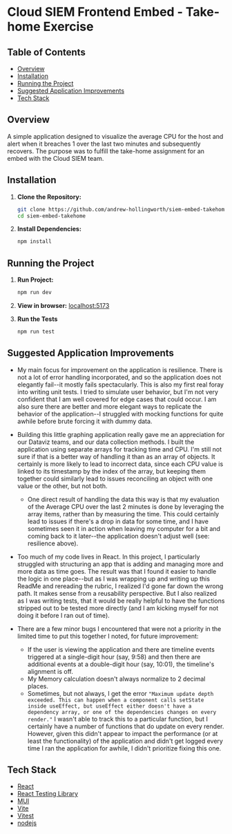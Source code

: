 # Cloud SIEM Frontend Embed - Take-home Exercise

## Table of Contents

- [Overview](#overview)
- [Installation](#installation)
- [Running the Project](#running-the-project)
- [Suggested Application Improvements](#suggested-application-improvements)
- [Tech Stack](#tech-stack)

## Overview
 A simple application designed to visualize the average CPU for the host and alert when it breaches 1 over the last two minutes and subsequently recovers. The purpose was to fulfill the take-home assignment for an embed with the Cloud SIEM team. 

## Installation

1. **Clone the Repository:**

   ```bash
   git clone https://github.com/andrew-hollingworth/siem-embed-takehome.git
   cd siem-embed-takehome
   ```

2. **Install Dependencies:**

   ```bash
   npm install
   ```

## Running the Project

1. **Run Project:**

   ```bash
   npm run dev
   ```

2. **View in browser:** [localhost:5173](http://localhost:5173/)

   
3. **Run the Tests**

   ```bash
   npm run test
   ```

## Suggested Application Improvements
- My main focus for improvement on the application is resilience. There is not a lot of error handling incorporated, and so the application does not elegantly fail--it mostly fails spectacularly. This is also my first real foray into writing unit tests. I tried to simulate user behavior, but I'm not very confident that I am well covered for edge cases that could occur. I am also sure there are better and more elegant ways to replicate the behavior of the application--I struggled with mocking functions for quite awhile before brute forcing it with dummy data.

- Building this little graphing application really gave me an appreciation for our Dataviz teams, and our data collection methods. I built the application using separate arrays for tracking time and CPU. I'm still not sure if that is a better way of handling it than as an array of objects. It certainly is more likely to lead to incorrect data, since each CPU value is linked to its timestamp by the index of the array, but keeping them together could similarly lead to issues reconciling an object with one value or the other, but not both.
    - One direct result of handling the data this way is that my evaluation of the Average CPU over the last 2 minutes is done by leveraging the array items, rather than by measuring the time. This could certainly lead to issues if there's a drop in data for some time, and I have sometimes seen it in action when leaving my computer for a bit and coming back to it later--the application doesn't adjust well (see: resilience above).

- Too much of my code lives in React. In this project, I particularly struggled with structuring an app that is adding and managing more and more data as time goes. The result was that I found it easier to handle the logic in one place--but as I was wrapping up and writing up this ReadMe and rereading the rubric, I realized I'd gone far down the wrong path. It makes sense from a reusability perspective. But I also realized as I was writing tests, that it would be really helpful to have the functions stripped out to be tested more directly (and I am kicking myself for not doing it before I ran out of time). 

- There are a few minor bugs I encountered that were not a priority in the limited time to put this together I noted, for future improvement:
    - If the user is viewing the application and there are timeline events triggered at a single-digit hour (say, 9:58) and then there are additional events at a double-digit hour (say, 10:01), the timeline's alignment is off.
    - My Memory calculation doesn't always normalize to 2 decimal places.
    - Sometimes, but not always, I get the error `"Maximum update depth exceeded. This can happen when a component calls setState inside useEffect, but useEffect either doesn't have a dependency array, or one of the dependencies changes on every render."` I wasn't able to track this to a particular function, but I certainly have a number of functions that do update on every render. However, given this didn't appear to impact the performance (or at least the functionality) of the application and didn't get logged every time I ran the application for awhile, I didn't prioritize fixing this one.

## Tech Stack

- [React](https://react.dev/)
- [React Testing Library](https://testing-library.com/docs/react-testing-library/intro)
- [MUI](https://mui.com/)
- [Vite](https://vitejs.dev/)
- [Vitest](https://vitest.dev/)
- [nodejs](https://nodejs.org/en)
